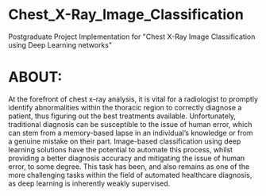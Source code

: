 # Chest_X-Ray_Image_Classification
Postgraduate Project Implementation for "Chest X-Ray Image Classification using Deep Learning networks"

# ABOUT: 
At the forefront of chest x-ray analysis, it is vital
for a radiologist to promptly identify abnormalities within the
thoracic region to correctly diagnose a patient, thus figuring out
the best treatments available. Unfortunately, traditional
diagnosis can be susceptible to the issue of human error, which
can stem from a memory-based lapse in an individual’s
knowledge or from a genuine mistake on their part. Image-based classification using deep learning solutions have the
potential to automate this process, whilst providing a better
diagnosis accuracy and mitigating the issue of human error, to
some degree. This task has been, and also remains as one of the
more challenging tasks within the field of automated healthcare
diagnosis, as deep learning is inherently weakly supervised.
